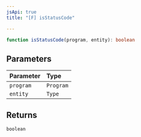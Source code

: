 ```yaml
---
jsApi: true
title: "[F] isStatusCode"

---
```

```ts
function isStatusCode(program, entity): boolean
```

## Parameters

| Parameter | Type |
| :------ | :------ |
| `program` | `Program` |
| `entity` | `Type` |

## Returns

`boolean`
